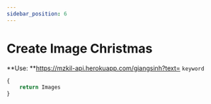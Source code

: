 ```yaml
---
sidebar_position: 6
---
```

# Create Image Christmas


**Use: **https://mzkil-api.herokuapp.com/giangsinh?text= `keyword`

```jsx title="https://mzkil-api.herokuapp.com/giangsinh?text=d-jukie"
{
    return Images
}
```